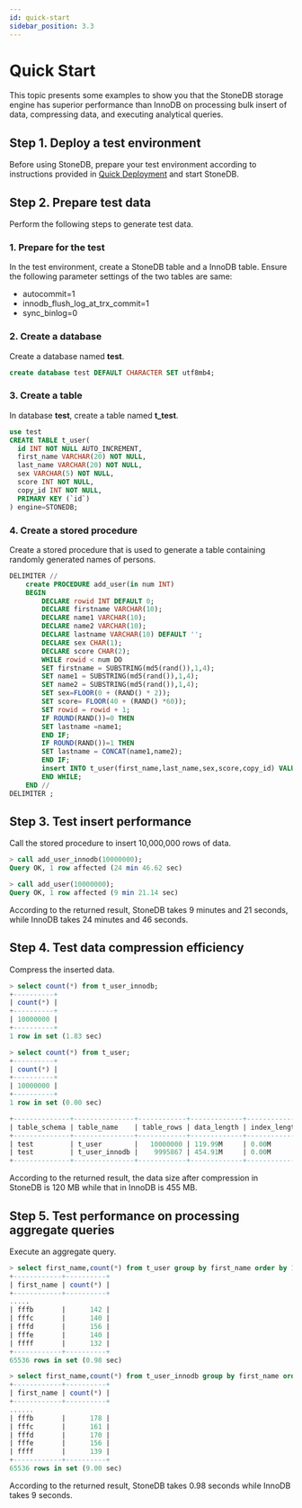 ```yaml
---
id: quick-start
sidebar_position: 3.3
---
```


# Quick Start

This topic presents some examples to show you that the StoneDB storage engine has superior performance than InnoDB on processing bulk insert of data, compressing data, and executing analytical queries.

## Step 1. Deploy a test environment
Before using StoneDB, prepare your test environment according to instructions provided in [Quick Deployment](quick-deployment.md) and start StoneDB.

## Step 2. Prepare test data
Perform the following steps to generate test data.

### 1. Prepare for the test
In the test environment, create a StoneDB table and a InnoDB table. Ensure the following parameter settings of the two tables are same:

- autocommit=1
- innodb_flush_log_at_trx_commit=1
- sync_binlog=0


### 2. Create a database

Create a database named **test**.

```sql
create database test DEFAULT CHARACTER SET utf8mb4;
```

### 3. Create a table

In database **test**, create a table named **t_test**.

```sql
use test
CREATE TABLE t_user(
  id INT NOT NULL AUTO_INCREMENT,
  first_name VARCHAR(20) NOT NULL,
  last_name VARCHAR(20) NOT NULL,
  sex VARCHAR(5) NOT NULL,
  score INT NOT NULL,
  copy_id INT NOT NULL,
  PRIMARY KEY (`id`)
) engine=STONEDB;
```

### 4. Create a stored procedure

Create a stored procedure that is used to generate a table containing randomly generated names of persons.

```sql
DELIMITER //
    create PROCEDURE add_user(in num INT)
    BEGIN
        DECLARE rowid INT DEFAULT 0;
        DECLARE firstname VARCHAR(10);
        DECLARE name1 VARCHAR(10);
        DECLARE name2 VARCHAR(10);
        DECLARE lastname VARCHAR(10) DEFAULT '';
        DECLARE sex CHAR(1);
        DECLARE score CHAR(2);
        WHILE rowid < num DO
        SET firstname = SUBSTRING(md5(rand()),1,4); 
        SET name1 = SUBSTRING(md5(rand()),1,4); 
        SET name2 = SUBSTRING(md5(rand()),1,4); 
        SET sex=FLOOR(0 + (RAND() * 2));
        SET score= FLOOR(40 + (RAND() *60));
        SET rowid = rowid + 1;
        IF ROUND(RAND())=0 THEN 
        SET lastname =name1;
        END IF;
        IF ROUND(RAND())=1 THEN
        SET lastname = CONCAT(name1,name2);
        END IF;
        insert INTO t_user(first_name,last_name,sex,score,copy_id) VALUES (firstname,lastname,sex,score,rowid);  
        END WHILE;
    END //
DELIMITER ;
```

## Step 3. Test insert performance

Call the stored procedure to insert 10,000,000 rows of data.

```sql
> call add_user_innodb(10000000);
Query OK, 1 row affected (24 min 46.62 sec)

> call add_user(10000000);
Query OK, 1 row affected (9 min 21.14 sec)
```
According to the returned result, StoneDB takes 9 minutes and 21 seconds, while InnoDB takes 24 minutes and 46 seconds.

## Step 4. Test data compression efficiency
Compress the inserted data.

```sql
> select count(*) from t_user_innodb;
+----------+
| count(*) |
+----------+
| 10000000 |
+----------+
1 row in set (1.83 sec)

> select count(*) from t_user;       
+----------+
| count(*) |
+----------+
| 10000000 |
+----------+
1 row in set (0.00 sec)

+--------------+---------------+------------+-------------+--------------+------------+---------+
| table_schema | table_name    | table_rows | data_length | index_length | total_size | engine  |
+--------------+---------------+------------+-------------+--------------+------------+---------+
| test         | t_user        |   10000000 | 119.99M     | 0.00M        | 119.99M    | STONEDB |
| test         | t_user_innodb |    9995867 | 454.91M     | 0.00M        | 454.91M    | InnoDB  |
+--------------+---------------+------------+-------------+--------------+------------+---------+
```
According to the returned result, the data size after compression in StoneDB is 120 MB while that in InnoDB is 455 MB.

## Step 5. Test performance on processing aggregate queries

Execute an aggregate query.

```sql
> select first_name,count(*) from t_user group by first_name order by 1; 
+------------+----------+
| first_name | count(*) |
+------------+----------+
.....
| fffb       |      142 |
| fffc       |      140 |
| fffd       |      156 |
| fffe       |      140 |
| ffff       |      132 |
+------------+----------+
65536 rows in set (0.98 sec)

> select first_name,count(*) from t_user_innodb group by first_name order by 1;
+------------+----------+
| first_name | count(*) |
+------------+----------+
......
| fffb       |      178 |
| fffc       |      161 |
| fffd       |      170 |
| fffe       |      156 |
| ffff       |      139 |
+------------+----------+
65536 rows in set (9.00 sec)
```
According to the returned result, StoneDB takes 0.98 seconds while InnoDB takes 9 seconds.

